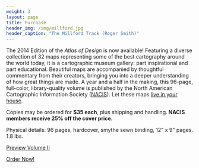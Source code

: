 ```yaml
---
weight: 3
layout: page
title: Purchase
header_img: /img/millford.jpg
header_caption: "The Millford Track (Roger Smith)"
---
```


The 2014 Edition of the <em>Atlas of Design</em> is now available! Featuring a diverse collection of 32 maps representing some of the best cartography around the world today, it is a cartographic museum gallery: part inspirational and part educational. Beautiful maps are accompanied by thoughtful commentary from their creators, bringing you into a deeper understanding of how great things are made. A year and a half in the making, this 96-page, full-color, library-quality volume is published by the North American Cartographic Information Society (<a href="http://nacis.org">NACIS</a>). Let these maps <a href="http://atlasofdesign.org/printing/">live in your house</a>.

Copies may be ordered for <strong>$35 each</strong>, plus shipping and handling.<strong> NACIS members receive 25% off the cover price.</strong>

Physical details: 96 pages, hardcover, smythe sewn binding, 12" x 9" pages. 1.8 lbs.

<a class="call-to-action green" href="http://atlasofdesign.org/two">Preview Volume II</a>

<a class="call-to-action blue" href="http://nacis.org/order-the-atlas-of-design">Order Now!</a>